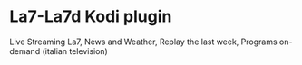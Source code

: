 # La7-La7d Kodi plugin
Live Streaming La7, News and Weather, Replay the last week, Programs on-demand (italian television)